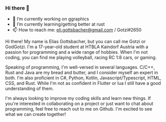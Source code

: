 ### Hi there 👋

- 🔭 I’m currently working on ggraphics
- 🌱 I’m currently learning/getting better at rust
- 📫 How to reach me: eli.gottsbacher@gmail.com / Gotzi#2650

Hi there! My name is Elias Gottsbacher, but you can call me Gotzi or GodGotzi. I'm a 17-year-old student at HTBLA Kaindorf Austria with a passion for programming and a wide range of hobbies. When I'm not coding, you can find me playing volleyball, racing RC 1:8 cars, or gaming.

Speaking of programming, I'm well-versed in several languages. C/C++, Rust and Java are my bread and butter, and I consider myself an expert in both. I'm also proficient in C#, Python, Kotlin, Javascript/Typescript, HTML, CSS, and Rust. While I'm not as confident in Flutter or lua I still have a good understanding of them.

I'm always looking to improve my coding skills and learn new things. If you're interested in collaborating on a project or just want to chat about programming, feel free to reach out to me on Github. I'm excited to see what we can create together!
